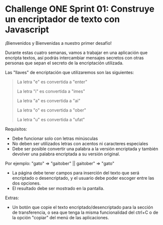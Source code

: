 # Challenge ONE Sprint 01: Construye un encriptador de texto con Javascript

¡Bienvenidos y Bienvenidas a nuestro primer desafío!

Durante estas cuatro semanas, vamos a trabajar en una aplicación que encripta textos, así podrás intercambiar mensajes secretos con otras personas que sepan el secreto de la encriptación utilizada.

Las "llaves" de encriptación que utilizaremos son las siguientes:

>La letra "e" es convertida a "enter"
>
>La letra "i" es convertida a "imes"
>
>La letra "a" es convertida a "ai"
>
>La letra "o" es convertida a "ober"
>
>La letra "u" es convertida a "ufat"

Requisitos:
- Debe funcionar solo con letras minúsculas
- No deben ser utilizados letras con acentos ni caracteres especiales
- Debe ser posible convertir una palabra a la versión encriptada y también devolver una palabra encriptada a su versión original.

Por ejemplo: "gato" => "gaitober" || gaitober" => "gato"

- La página debe tener campos para inserción del texto que será encriptado o desencriptado, y el usuario debe poder escoger entre las dos opciones.
- El resultado debe ser mostrado en la pantalla.

Extras:
- Un botón que copie el texto encriptado/desencriptado para la sección de transferencia, o sea que tenga la misma funcionalidad del ctrl+C o de la opción "copiar" del menú de las aplicaciones.
